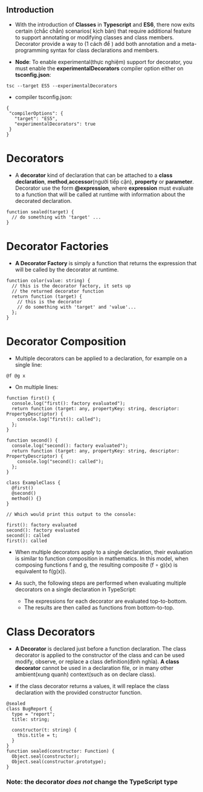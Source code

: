 ## Introduction

- With the introduction of **Classes** in **Typescript** and **ES6**,
  there now exits certain (chắc chắn) scenarios( kịch bản) that require additional feature to support annotating or modifying classes and class members. Decorator provide a way to (1 cách để ) add both annotation and a meta-programming syntax for class declarations and members.

- **Node**: To enable experimental(thực nghiệm) support for decorator,
  you must enable the **experimentalDecorators** compiler option either on **tsconfig.json**:

```
tsc --target ES5 --experimentalDecorators
```

- compiler tsconfig.json:

```
{
 "compilerOptions": {
   "target": "ES5",
   "experimentalDecorators": true
 }
}
```

# Decorators

- A **decorator** kind of declaration that can be attached to a **class declaration**, **method**,**accessor**(người tiếp cận), **property** or **parameter**. Decorator use the form **@expression**, where **expression** must evaluate to a function that will be called at runtime with information about the decorated declaration.

```
function sealed(target) {
  // do something with 'target' ...
}
```

# Decorator Factories

- **A Decorator Factory** is simply a function that returns the expression that will be called by the decorator at runtime.

```
function color(value: string) {
  // this is the decorator factory, it sets up
  // the returned decorator function
  return function (target) {
    // this is the decorator
    // do something with 'target' and 'value'...
  };
}
```

# Decorator Composition

- Multiple decorators can be applied to a declaration, for example on a single line:

```
@f @g x
```

- On multiple lines:

```
function first() {
  console.log("first(): factory evaluated");
  return function (target: any, propertyKey: string, descriptor: PropertyDescriptor) {
    console.log("first(): called");
  };
}

function second() {
  console.log("second(): factory evaluated");
  return function (target: any, propertyKey: string, descriptor: PropertyDescriptor) {
    console.log("second(): called");
  };
}

class ExampleClass {
  @first()
  @second()
  method() {}
}

// Which would print this output to the console:

first(): factory evaluated
second(): factory evaluated
second(): called
first(): called
```

- When multiple decorators apply to a single declaration, their evaluation is similar to function composition in mathematics. In this model, when composing functions f and g, the resulting composite (f ∘ g)(x) is equivalent to f(g(x)).

- As such, the following steps are performed when evaluating multiple decorators on a single declaration in TypeScript:

  - The expressions for each decorator are evaluated top-to-bottom.
  - The results are then called as functions from bottom-to-top.

# Class Decorators

- **A Decorator** is declared just before a function declaration. The class decorator is applied to the constructor of the class and can be used modify, observe, or replace a class definition(định nghĩa). **A class decorator** cannot be used in a declaration file, or in many other ambient(xung quanh) context(such as on declare class).

- if the class decorator returns a values, it will replace the class declaration with the provided constructor function.

```
@sealed
class BugReport {
  type = "report";
  title: string;

  constructor(t: string) {
    this.title = t;
  }
}
function sealed(constructor: Function) {
  Object.seal(constructor);
  Object.seal(constructor.prototype);
}

```

### Note: the decorator _does not_ change the TypeScript type
